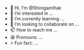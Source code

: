 - 👋 Hi, I’m @Shinigamihak
- 👀 I’m interested in ...
- 🌱 I’m currently learning ...
- 💞️ I’m looking to collaborate on ...
- 📫 How to reach me ...
- 😄 Pronouns: ...
- ⚡ Fun fact: ...

<!---
Shinigamihak/Shinigamihak is a ✨ special ✨ repository because its `README.md` (this file) appears on your GitHub profile.
You can click the Preview link to take a look at your changes.
--->

